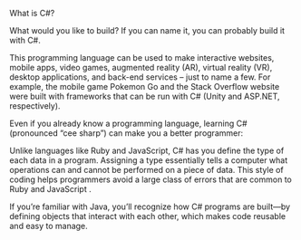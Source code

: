What is C#?

What would you like to build? If you can name it, you can probably build it with C#.

This programming language can be used to make interactive websites, mobile apps, video games, augmented reality (AR), virtual reality (VR), desktop applications, and back-end services – just to name a few. For example, the mobile game Pokemon Go and the Stack Overflow website were built with frameworks that can be run with C# (Unity and ASP.NET, respectively).

Even if you already know a programming language, learning C# (pronounced “cee sharp”) can make you a better programmer:

Unlike languages like Ruby and JavaScript, C# has you define the type of each data in a program. Assigning a type essentially tells a computer what operations can and cannot be performed on a piece of data. This style of coding helps programmers avoid a large class of errors that are common to Ruby and JavaScript .

If you’re familiar with Java, you’ll recognize how C# programs are built—by defining objects that interact with each other, which makes code reusable and easy to manage. 
